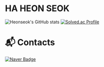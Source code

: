 # HA HEON SEOK 


![Heonseok's GitHub stats](https://github-readme-stats.vercel.app/api?username=rickyhi99&show_icons=true&theme=radical)
[![Solved.ac Profile](http://mazassumnida.wtf/api/v2/generate_badge?boj=rickyhi)](https://solved.ac/rickyhi/)

 
# :mailbox_with_mail: Contacts
[![Naver Badge](https://img.shields.io/badge/Naver-03C75A?style=flat-square&logo=Naver&logoColor=white&link=mailto:rickyhi99@naver.com)](mailto:rickyhi99@naver.com)

